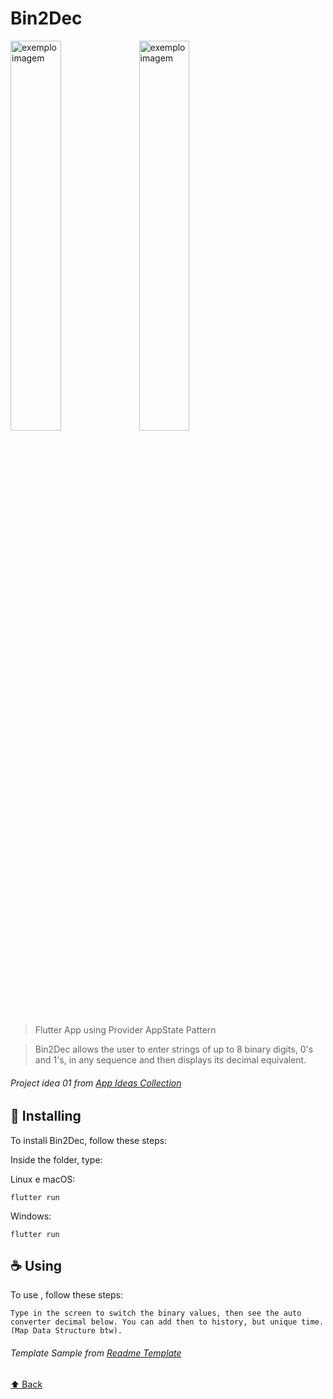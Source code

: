 # Bin2Dec

[//]: # (![GitHub repo size]&#40;https://img.shields.io/github/repo-size/iuricode/README-template?style=for-the-badge&#41;)

[//]: # (![GitHub language count]&#40;https://img.shields.io/github/languages/count/iuricode/README-template?style=for-the-badge&#41;)

[//]: # (![GitHub forks]&#40;https://img.shields.io/github/forks/iuricode/README-template?style=for-the-badge&#41;)

[//]: # (![Bitbucket open issues]&#40;https://img.shields.io/bitbucket/issues/iuricode/README-template?style=for-the-badge&#41;)

[//]: # (![Bitbucket open pull requests]&#40;https://img.shields.io/bitbucket/pr-raw/iuricode/README-template?style=for-the-badge&#41;)

<img src="https://i.imgur.com/YgJbdKn.png" alt="exemplo imagem" width="40%">
<img src="https://i.imgur.com/dkltzln.png" alt="exemplo imagem" width="40%">


> Flutter App using Provider AppState Pattern

> Bin2Dec allows the user to enter strings of up to 8 binary digits, 0's and 1's, in any sequence and then displays its decimal equivalent.

###### Project idea 01 from [App Ideas Collection](https://github.com/florinpop17/app-ideas)

## 🚀 Installing <Bin2Dec>

To install Bin2Dec, follow these steps:

Inside the folder, type:

Linux e macOS:

```
flutter run
```

Windows:

```
flutter run
```

## ☕ Using <Bin2Dec>

To use <Bin2Dec>, follow these steps:

```
Type in the screen to switch the binary values, then see the auto 
converter decimal below. You can add then to history, but unique time.
(Map Data Structure btw).
```

###### Template Sample from [Readme Template](https://github.com/iuricode/readme-template)

[⬆ Back](#Bin2Dec)<br>
